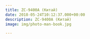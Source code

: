 ```yaml
---
title: ZC-9400A (Китай)
date: 2018-05-24T10:12:37.000+00:00
description: ZC-9400A (Китай)
image: img/photo-man-book.jpg

---
```

